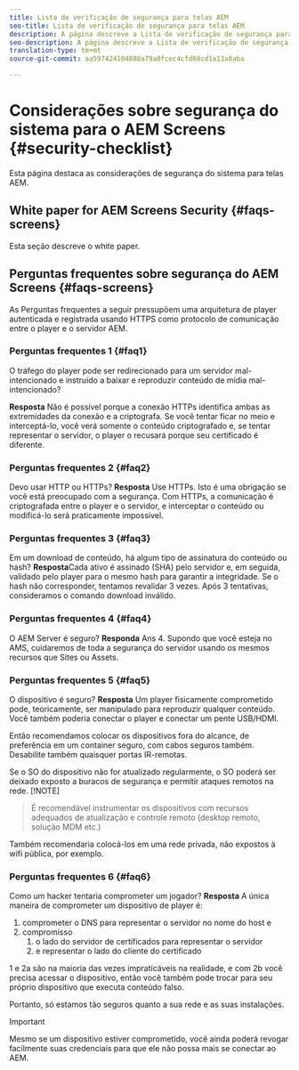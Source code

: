 ```yaml
---
title: Lista de verificação de segurança para telas AEM
seo-title: Lista de verificação de segurança para telas AEM
description: A página descreve a Lista de verificação de segurança para o AEM Screens
seo-description: A página descreve a Lista de verificação de segurança para o AEM Screens
translation-type: tm+mt
source-git-commit: aa597424104880a79a8fcec4cfd08cd1a13a8aba

---
```



# Considerações sobre segurança do sistema para o AEM Screens {#security-checklist}

Esta página destaca as considerações de segurança do sistema para telas AEM.


## White paper for AEM Screens Security {#faqs-screens}

Esta seção descreve o white paper.


## Perguntas frequentes sobre segurança do AEM Screens {#faqs-screens}

As Perguntas frequentes a seguir pressupõem uma arquitetura de player autenticada e registrada usando HTTPS como protocolo de comunicação entre o player e o servidor AEM.

### Perguntas frequentes 1 {#faq1}

O tráfego do player pode ser redirecionado para um servidor mal-intencionado e instruído a baixar e reproduzir conteúdo de mídia mal-intencionado?

**Resposta** Não é possível porque a conexão HTTPs identifica ambas as extremidades da conexão e a criptografa. Se você tentar ficar no meio e interceptá-lo, você verá somente o conteúdo criptografado e, se tentar representar o servidor, o player o recusará porque seu certificado é diferente.


### Perguntas frequentes 2 {#faq2}

Devo usar HTTP ou HTTPs?
**Resposta** Use HTTPs. Isto é uma obrigação se você está preocupado com a segurança. Com HTTPs, a comunicação é criptografada entre o player e o servidor, e interceptar o conteúdo ou modificá-lo será praticamente impossível.


### Perguntas frequentes 3 {#faq3}

Em um download de conteúdo, há algum tipo de assinatura do conteúdo ou hash?
**Resposta**Cada ativo é assinado (SHA) pelo servidor e, em seguida, validado pelo player para o mesmo hash para garantir a integridade.
Se o hash não corresponder, tentamos revalidar 3 vezes. Após 3 tentativas, consideramos o comando download inválido.


### Perguntas frequentes 4 {#faq4}

O AEM Server é seguro?
**Responda** Ans 4. Supondo que você esteja no AMS, cuidaremos de toda a segurança do servidor usando os mesmos recursos que Sites ou Assets.


### Perguntas frequentes 5 {#faq5}

O dispositivo é seguro?
**Resposta** Um player fisicamente comprometido pode, teoricamente, ser manipulado para reproduzir qualquer conteúdo. Você também poderia conectar o player e conectar um pente USB/HDMI.

Então recomendamos colocar os dispositivos fora do alcance, de preferência em um container seguro, com cabos seguros também. Desabilite também quaisquer portas IR-remotas.

Se o SO do dispositivo não for atualizado regularmente, o SO poderá ser deixado exposto a buracos de segurança e permitir ataques remotos na rede.
[!NOTE]
>É recomendável instrumentar os dispositivos com recursos adequados de atualização e controle remoto (desktop remoto, solução MDM etc.)

Também recomendaria colocá-los em uma rede privada, não expostos à wifi pública, por exemplo.


### Perguntas frequentes 6 {#faq6}

Como um hacker tentaria comprometer um jogador?
**Resposta** A única maneira de comprometer um dispositivo de player é:

1. comprometer o DNS para representar o servidor no nome do host e
1. compromisso
   1. o lado do servidor de certificados para representar o servidor
   1. e representar o lado do cliente do certificado

1 e 2a são na maioria das vezes impraticáveis na realidade, e com 2b você precisa acessar o dispositivo, então você também pode trocar para seu próprio dispositivo que executa conteúdo falso.

Portanto, só estamos tão seguros quanto a sua rede e as suas instalações.

>[!IMPORTANT]
>Mesmo se um dispositivo estiver comprometido, você ainda poderá revogar facilmente suas credenciais para que ele não possa mais se conectar ao AEM.





